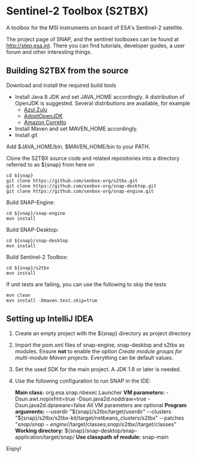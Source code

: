 Sentinel-2 Toolbox (S2TBX)
==========================

A toolbox for the MSI instruments on board of ESA's Sentinel-2 satellite.

The project page of SNAP, and the sentinel toolboxes can be found at http://step.esa.int.
There you can find tutorials, developer guides, a user forum and other interesting things.

Building S2TBX from the source
------------------------------

Download and install the required build tools

* Install Java 8 JDK and set JAVA_HOME accordingly. A distribution of OpenJDK is suggested.
Several distributions are available, for example
  * [Azul Zulu](https://www.azul.com/downloads/zulu-community)
  * [AdoptOpenJDK](https://adoptopenjdk.net)
  * [Amazon Corretto](https://aws.amazon.com/de/corretto)
* Install Maven and set MAVEN_HOME accordingly.
* Install git

Add $JAVA_HOME/bin, $MAVEN_HOME/bin to your PATH.

Clone the S2TBX source code and related repositories into a directory referred to as ${snap} from here on

    cd ${snap}
    git clone https://github.com/senbox-org/s2tbx.git
    git clone https://github.com/senbox-org/snap-desktop.git
    git clone https://github.com/senbox-org/snap-engine.git
    
Build SNAP-Engine:

    cd ${snap}/snap-engine
    mvn install

Build SNAP-Desktop:

    cd ${snap}/snap-desktop
    mvn install

Build Sentinel-2 Toolbox:

    cd ${snap}/s2tbx
    mvn install
   
If unit tests are failing, you can use the following to skip the tests
   
    mvn clean
    mvn install -Dmaven.test.skip=true
	
Setting up IntelliJ IDEA
------------------------

1. Create an empty project with the ${snap} directory as project directory

2. Import the pom.xml files of snap-engine, snap-desktop and s2tbx as modules. Ensure **not** to enable
the option *Create module groups for multi-module Maven projects*. Everything can be default values.

3. Set the used SDK for the main project. A JDK 1.8 or later is needed.

4. Use the following configuration to run SNAP in the IDE:

    **Main class:** org.esa.snap.nbexec.Launcher
    **VM parameters:** -Dsun.awt.nopixfmt=true -Dsun.java2d.noddraw=true -Dsun.java2d.dpiaware=false
    All VM parameters are optional
    **Program arguments:**
    --userdir
    "${snap}/s2tbx/target/userdir"
    --clusters
    "${snap}/s2tbx/s2tbx-kit/target/netbeans_clusters/s2tbx"
    --patches
    "${snap}/snap-engine/$/target/classes;${snap}/s2tbx/$/target/classes"
    **Working directory:** ${snap}/snap-desktop/snap-application/target/snap/
    **Use classpath of module:** snap-main

Enjoy!


